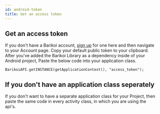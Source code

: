 ```yaml
---
id: android-token
title: Get an access token
---
```


## Get an access token

If you don't have a Barikoi account, [sign up](https://developer.barikoi.com/register) for one here and then navigate to your Account page. Copy your default public token to your clipboard. After you've added the Barikoi Library as a dependency inside of your Android project, Paste the below code into your application class.

```
BarikoiAPI.getINSTANCE(getApplicationContext(), "access_token");
```

## If you don't have an application class seperately

If you don't want to have a separate application class for your Project, then paste the same code in every activity class, in which you are using the api's.